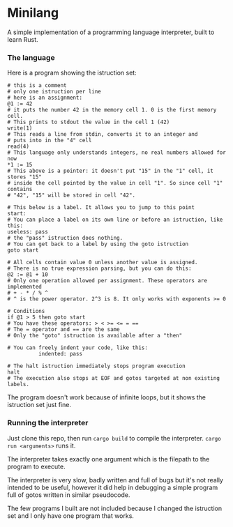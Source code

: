 # Minilang

A simple implementation of a programming language interpreter, built to learn Rust.

### The language

Here is a program showing the istruction set:

```
# this is a comment
# only one istruction per line
# here is an assignment:
@1 := 42
# it puts the number 42 in the memory cell 1. 0 is the first memory cell.
# This prints to stdout the value in the cell 1 (42)
write(1)
# This reads a line from stdin, converts it to an integer and
# puts into in the "4" cell
read(4)
# This language only understands integers, no real numbers allowed for now
*1 := 15
# This above is a pointer: it doesn't put "15" in the "1" cell, it stores "15"
# inside the cell pointed by the value in cell "1". So since cell "1" contains
# "42", "15" will be stored in cell "42".

# This below is a label. It allows you to jump to this point
start:
# You can place a label on its own line or before an istruction, like this:
useless: pass
# the "pass" istruction does nothing.
# You can get back to a label by using the goto istruction
goto start

# All cells contain value 0 unless another value is assigned.
# There is no true expression parsing, but you can do this:
@2 := @1 + 10
# Only one operation allowed per assignment. These operators are implemented
# + - * / % ^
# ^ is the power operator. 2^3 is 8. It only works with exponents >= 0

# Conditions
if @1 > 5 then goto start
# You have these operators: > < >= <= = ==
# The = operator and == are the same
# Only the "goto" istruction is available after a "then"

# You can freely indent your code, like this:
          indented: pass

# The halt istruction immediately stops program execution
halt
# The execution also stops at EOF and gotos targeted at non existing labels.
```

The program doesn't work because of infinite loops, but it shows the istruction set just fine.

### Running the interpreter

Just clone this repo, then run `cargo build` to compile the interpreter. `cargo run <arguments>` runs it.

The interpreter takes exactly one argument which is the filepath to the program to execute.

The interpreter is very slow, badly written and full of bugs but it's not really intended to be useful,
however it did help in debugging a simple program full of gotos written in similar pseudocode.

The few programs I built are not included because I changed the istruction set and I only have one program that works.
